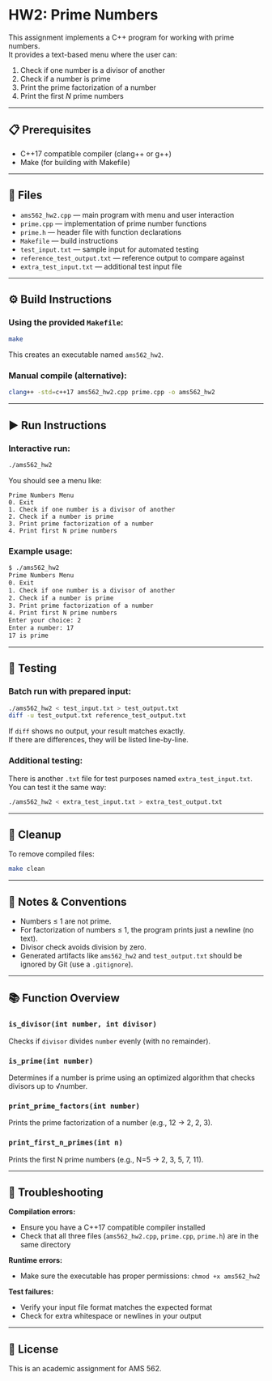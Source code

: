 # HW2: Prime Numbers

This assignment implements a C++ program for working with prime numbers.  
It provides a text-based menu where the user can:
1. Check if one number is a divisor of another
2. Check if a number is prime
3. Print the prime factorization of a number
4. Print the first *N* prime numbers

---

## 📋 Prerequisites

- C++17 compatible compiler (clang++ or g++)
- Make (for building with Makefile)

---

## 📂 Files

- `ams562_hw2.cpp` — main program with menu and user interaction  
- `prime.cpp` — implementation of prime number functions  
- `prime.h` — header file with function declarations  
- `Makefile` — build instructions  
- `test_input.txt` — sample input for automated testing  
- `reference_test_output.txt` — reference output to compare against  
- `extra_test_input.txt` — additional test input file

---

## ⚙️ Build Instructions

### Using the provided `Makefile`:

```bash
make
```

This creates an executable named `ams562_hw2`.

### Manual compile (alternative):

```bash
clang++ -std=c++17 ams562_hw2.cpp prime.cpp -o ams562_hw2
```

---

## ▶️ Run Instructions

### Interactive run:

```bash
./ams562_hw2
```

You should see a menu like:

```
Prime Numbers Menu
0. Exit
1. Check if one number is a divisor of another
2. Check if a number is prime
3. Print prime factorization of a number
4. Print first N prime numbers
```

### Example usage:

```bash
$ ./ams562_hw2
Prime Numbers Menu
0. Exit
1. Check if one number is a divisor of another
2. Check if a number is prime
3. Print prime factorization of a number
4. Print first N prime numbers
Enter your choice: 2
Enter a number: 17
17 is prime
```

---

## 🧪 Testing

### Batch run with prepared input:

```bash
./ams562_hw2 < test_input.txt > test_output.txt 
diff -u test_output.txt reference_test_output.txt
```

If `diff` shows no output, your result matches exactly.  
If there are differences, they will be listed line-by-line.

### Additional testing:

There is another `.txt` file for test purposes named `extra_test_input.txt`. You can test it the same way:

```bash
./ams562_hw2 < extra_test_input.txt > extra_test_output.txt
```

---

## 🧹 Cleanup

To remove compiled files:

```bash
make clean
```

---

## 📌 Notes & Conventions

- Numbers ≤ 1 are not prime.
- For factorization of numbers ≤ 1, the program prints just a newline (no text).
- Divisor check avoids division by zero.
- Generated artifacts like `ams562_hw2` and `test_output.txt` should be ignored by Git (use a `.gitignore`).

---

## 📚 Function Overview

### `is_divisor(int number, int divisor)`
Checks if `divisor` divides `number` evenly (with no remainder).

### `is_prime(int number)`
Determines if a number is prime using an optimized algorithm that checks divisors up to √number.

### `print_prime_factors(int number)`
Prints the prime factorization of a number (e.g., 12 → 2, 2, 3).

### `print_first_n_primes(int n)`
Prints the first N prime numbers (e.g., N=5 → 2, 3, 5, 7, 11).

---

## 🐛 Troubleshooting

**Compilation errors:**
- Ensure you have a C++17 compatible compiler installed
- Check that all three files (`ams562_hw2.cpp`, `prime.cpp`, `prime.h`) are in the same directory

**Runtime errors:**
- Make sure the executable has proper permissions: `chmod +x ams562_hw2`

**Test failures:**
- Verify your input file format matches the expected format
- Check for extra whitespace or newlines in your output

---

## 📄 License

This is an academic assignment for AMS 562.
